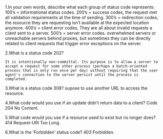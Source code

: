 1.In your own words, describe what each group of status code represents:
100’s = informational status codes.
200’s = success codes, the request met all validation requirements at the time of sending.
300’s = redirection codes, the resource they are requesting isn’t available at the expected location anymore.
400’s = client error codes, They are all about invalid requests a client sent to a server.
500’s = server error codes. overwhelmed servers or unreachable servers behind proxies, but sometimes they can be directly related to client requests that trigger error exceptions on the server.


2.What is a status code 202?

	It is intentionally non-committal. Its purpose is to allow a server to accept a request for some other process (perhaps a batch-oriented process that is only run once per day) without requiring that the user agent's connection to the server persist until the process is completed.

3.What is a status code 308?
	supose to use another URL to access the resource.

4.What code would you use if an update didn’t return data to a client?
	Code 204 No Content.
	
5.What code would you use if a resource used to exist but no longer does?
	414 Request-URI Too Long.

6.What is the ‘Forbidden’ status code?
	403 Forbidden.
